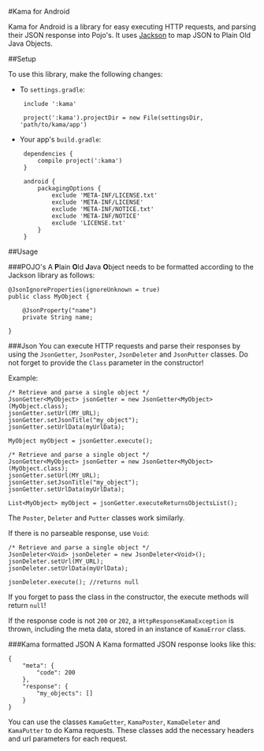 #Kama for Android

Kama for Android is a library for easy executing HTTP requests, and parsing their JSON response into Pojo's. It uses [Jackson](https://github.com/FasterXML/jackson) to map JSON to Plain Old Java Objects.

##Setup

To use this library, make the following changes:

 * To `settings.gradle`:

        include ':kama'

        project(':kama').projectDir = new File(settingsDir, 'path/to/kama/app')

 * Your app's `build.gradle`:

        dependencies {
            compile project(':kama')
        }

        android {
            packagingOptions {
                exclude 'META-INF/LICENSE.txt'
                exclude 'META-INF/LICENSE'
                exclude 'META-INF/NOTICE.txt'
                exclude 'META-INF/NOTICE'
                exclude 'LICENSE.txt'
            }
        }

##Usage

###POJO's
A **P**lain **O**ld **J**ava **O**bject needs to be formatted according to the Jackson library as follows:

    @JsonIgnoreProperties(ignoreUnknown = true)
    public class MyObject {
    
        @JsonProperty("name")
        private String name;

    } 

###Json
You can execute HTTP requests and parse their responses by using the `JsonGetter`, `JsonPoster`, `JsonDeleter` and `JsonPutter` classes. Do not forget to provide the `Class` parameter in the constructor! 

Example:

    /* Retrieve and parse a single object */
    JsonGetter<MyObject> jsonGetter = new JsonGetter<MyObject>(MyObject.class);
    jsonGetter.setUrl(MY_URL);
    jsonGetter.setJsonTitle("my_object");
    jsonGetter.setUrlData(myUrlData);

    MyObject myObject = jsonGetter.execute();

    /* Retrieve and parse a single object */
    JsonGetter<MyObject> jsonGetter = new JsonGetter<MyObject>(MyObject.class);
    jsonGetter.setUrl(MY_URL);
    jsonGetter.setJsonTitle("my_object");
    jsonGetter.setUrlData(myUrlData);

    List<MyObject> myObject = jsonGetter.executeReturnsObjectsList();

The `Poster`, `Deleter` and `Putter` classes work similarly.

If there is no parseable response, use `Void`:

    /* Retrieve and parse a single object */
    JsonDeleter<Void> jsonDeleter = new JsonDeleter<Void>();
    jsonDeleter.setUrl(MY_URL);
    jsonDeleter.setUrlData(myUrlData);

    jsonDeleter.execute(); //returns null

If you forget to pass the class in the constructor, the execute methods will return `null`!

If the response code is not `200` or `202`, a `HttpResponseKamaException` is thrown, including the meta data, stored in an instance of `KamaError` class.

###Kama formatted JSON
A Kama formatted JSON response looks like this:

    {
        "meta": {
            "code": 200
        },
        "response": {
            "my_objects": []
        }
    }

You can use the classes `KamaGetter`, `KamaPoster`, `KamaDeleter` and `KamaPutter` to do Kama requests. These classes add the necessary headers and url parameters for each request.

